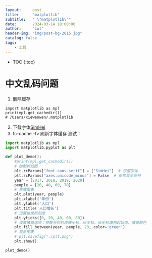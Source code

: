 ```yaml
---
layout:     post
title:      "matplotlib"
subtitle:   " \"matplotlib\""
date:       2024-03-14 18:00:00
author:     "zwt"
header-img: "img/post-bg-2015.jpg"
catalog: false
tags:
    - 工具
---
```

* TOC
{:toc}

# 中文乱码问题
1. 删除缓存
```
import matplotlib as mpl
print(mpl.get_cachedir())
# /Users/xiewenwen/.matplotlib
```
2. 下载字体[SimHei](http://129.204.205.246/downloads/SimHei.ttf)
3. fc-cache -fv 刷新字体缓存
测试：
```python
import matplotlib as mpl
import matplotlib.pyplot as plt

def plot_demo():
    #print(mpl.get_cachedir())
    # 绘制折线图
    plt.rcParams["font.sans-serif"] = ["SimHei"]  # 设置字体
    plt.rcParams["axes.unicode_minus"] = False  # 正常显示负号
    year = [2017, 2018, 2019, 2020]
    people = [20, 40, 60, 70]
    # 生成图表
    plt.plot(year, people)
    plt.xlabel('年份')
    plt.ylabel('人口')
    plt.title('人口增长')
    # 设置纵坐标刻度
    plt.yticks([0, 20, 40, 60, 80])
    # 设置填充选项：参数分别对应横坐标，纵坐标，纵坐标填充起始值，填充颜色
    plt.fill_between(year, people, 20, color='green')
    # 显示图表
    # plt.savefig("./plt.png")
    plt.show()

plot_demo()
```